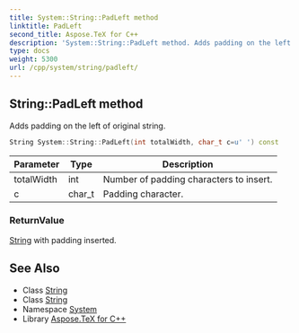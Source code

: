 ```yaml
---
title: System::String::PadLeft method
linktitle: PadLeft
second_title: Aspose.TeX for C++
description: 'System::String::PadLeft method. Adds padding on the left of original string in C++.'
type: docs
weight: 5300
url: /cpp/system/string/padleft/
---
```

## String::PadLeft method


Adds padding on the left of original string.

```cpp
String System::String::PadLeft(int totalWidth, char_t c=u' ') const
```


| Parameter | Type | Description |
| --- | --- | --- |
| totalWidth | int | Number of padding characters to insert. |
| c | char_t | Padding character. |

### ReturnValue

[String](../) with padding inserted.

## See Also

* Class [String](../)
* Class [String](../)
* Namespace [System](../../)
* Library [Aspose.TeX for C++](../../../)
